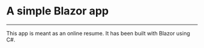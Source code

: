 # A simple Blazor app
----------------
This app is meant as an online resume. It has been built with Blazor using C#.
